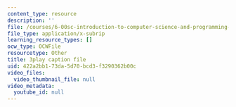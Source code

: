 ```yaml
---
content_type: resource
description: ''
file: /courses/6-00sc-introduction-to-computer-science-and-programming-spring-2011/422a2bb173da5d70bcd3f3290362b00c_UiZlaJX3IRk.vtt
file_type: application/x-subrip
learning_resource_types: []
ocw_type: OCWFile
resourcetype: Other
title: 3play caption file
uid: 422a2bb1-73da-5d70-bcd3-f3290362b00c
video_files:
  video_thumbnail_file: null
video_metadata:
  youtube_id: null
---
```

